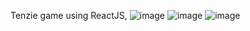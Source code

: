 Tenzie game using ReactJS, 
![image](https://github.com/KillingJoke10/React_Game/assets/153262483/a90eaf86-9184-4db8-8ccc-a114b7518abe)
![image](https://github.com/KillingJoke10/React_Game/assets/153262483/f24dbcd4-75cd-469b-8855-d478a3f888bd)
![image](https://github.com/KillingJoke10/React_Game/assets/153262483/21e4deb8-4914-4865-8dad-dfc70b99660f)

